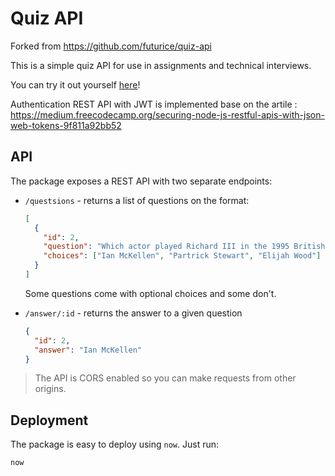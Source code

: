 # Quiz API
Forked from https://github.com/futurice/quiz-api 

This is a simple quiz API for use in assignments and technical interviews.

You can try it out yourself [here][deploy]!

Authentication REST API with JWT is implemented base on the artile : 
https://medium.freecodecamp.org/securing-node-js-restful-apis-with-json-web-tokens-9f811a92bb52


## API

The package exposes a REST API with two separate endpoints:

- `/questsions` - returns a list of questions on the format:

    ```json
    [
      {
        "id": 2,
        "question": "Which actor played Richard III in the 1995 British film drama of the same title?",
        "choices": ["Ian McKellen", "Partrick Stewart", "Elijah Wood"]
      }
    ]
    ```

    Some questions come with optional choices and some don't.

- `/answer/:id` - returns the answer to a given question

  ```json
  {
    "id": 2,
    "answer": "Ian McKellen"
  }
  ```

> The API is CORS enabled so you can make requests from other origins.

## Deployment

The package is easy to deploy using `now`. Just run:

```bash
now
```

[deploy]: https://futu-quiz-api.now.sh/

